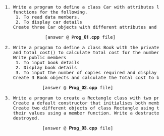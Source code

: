 
<pre>
  1. Write a program to define a class Car with attributes like brand, model, and year. Write member 
     functions for the following. 
      1. To read data members.
      2. To display car details 
     Create three Car objects with different attributes and display details of each one.
  
                 [answer @ P𝐫𝐨𝐠_𝟎𝟏.𝐜𝐩𝐩 file]
  
  2. Write a program to define a class Book with the private members: BookID, BookName, BookPrice,
     and total_cost() to calculate total cost for the number of copies, where n is passed as an argument. 
     Write public members
      1. To input book details 
      2. Display book details 
      3. To input the number of copies required and display the Total cost to be paid.
     Create 3 Book objects and calculate the Total cost to be paid for each purchase.

                [answer @ 𝐏𝐫𝐨𝐠_𝟎𝟐.𝐜𝐩𝐩 file]
  
  3. Write a program to create a Rectangle class with two private data members: length and width. 
     Create a default constructor that initialises both members to 0 and a parameterized constructor. 
     Create two different objects of class Rectangle using these different types of constructors and display 
     their values using a member function. Write a destructor that prints a message when an object is 
     destroyed.

                [answer @ 𝐏𝐫𝐨𝐠_𝟎𝟑.𝐜𝐩𝐩 file]
                
</pre>

